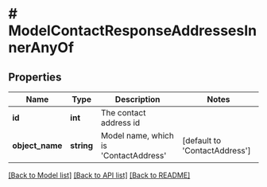 # # ModelContactResponseAddressesInnerAnyOf

## Properties

Name | Type | Description | Notes
------------ | ------------- | ------------- | -------------
**id** | **int** | The contact address id |
**object_name** | **string** | Model name, which is &#39;ContactAddress&#39; | [default to 'ContactAddress']

[[Back to Model list]](../../README.md#models) [[Back to API list]](../../README.md#endpoints) [[Back to README]](../../README.md)
